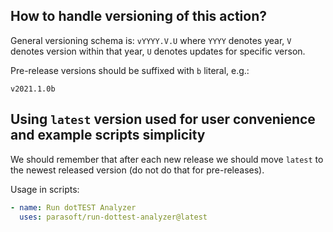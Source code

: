 ## How to handle versioning of this action?

General versioning schema is:
`vYYYY.V.U`
where `YYYY` denotes year, `V` denotes version within that year, `U` denotes updates for specific verson.

Pre-release versions should be suffixed with `b` literal, e.g.:

`v2021.1.0b`

## Using `latest` version used for user convenience and example scripts simplicity

We should remember that after each new release we should move `latest` to the newest released version (do not do that for pre-releases).

Usage in scripts:

```yaml
- name: Run dotTEST Analyzer
  uses: parasoft/run-dottest-analyzer@latest
```

